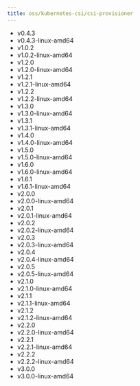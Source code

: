 ```yaml
---
title: oss/kubernetes-csi/csi-provisioner
---
```

- v0.4.3
- v0.4.3-linux-amd64
- v1.0.2
- v1.0.2-linux-amd64
- v1.2.0
- v1.2.0-linux-amd64
- v1.2.1
- v1.2.1-linux-amd64
- v1.2.2
- v1.2.2-linux-amd64
- v1.3.0
- v1.3.0-linux-amd64
- v1.3.1
- v1.3.1-linux-amd64
- v1.4.0
- v1.4.0-linux-amd64
- v1.5.0
- v1.5.0-linux-amd64
- v1.6.0
- v1.6.0-linux-amd64
- v1.6.1
- v1.6.1-linux-amd64
- v2.0.0
- v2.0.0-linux-amd64
- v2.0.1
- v2.0.1-linux-amd64
- v2.0.2
- v2.0.2-linux-amd64
- v2.0.3
- v2.0.3-linux-amd64
- v2.0.4
- v2.0.4-linux-amd64
- v2.0.5
- v2.0.5-linux-amd64
- v2.1.0
- v2.1.0-linux-amd64
- v2.1.1
- v2.1.1-linux-amd64
- v2.1.2
- v2.1.2-linux-amd64
- v2.2.0
- v2.2.0-linux-amd64
- v2.2.1
- v2.2.1-linux-amd64
- v2.2.2
- v2.2.2-linux-amd64
- v3.0.0
- v3.0.0-linux-amd64
